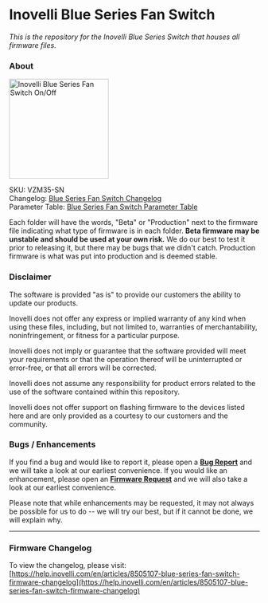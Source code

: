# <b>Inovelli Blue Series Fan Switch</b>
*This is the repository for the Inovelli Blue Series Switch that houses all firmware files.*

### About

<img
     src = 'https://community.inovelli.com/uploads/default/original/2X/0/06250ee4ac467e83e8f5a41e29c27ef62b9e1fca.png'
     alt = 'Inovelli Blue Series Fan Switch On/Off'
     width = 200
/>

SKU: VZM35-SN
<br>
Changelog: [Blue Series Fan Switch Changelog](https://help.inovelli.com/en/articles/8505107-blue-series-fan-switch-firmware-changelog)
<br>
Parameter Table: [Blue Series Fan Switch Parameter Table](https://help.inovelli.com/en/articles/8231399-blue-series-fan-switch-parameters)

Each folder will have the words, "Beta" or "Production" next to the firmware file indicating what type of firmware is in each folder. **Beta firmware may be unstable and should be used at your own risk.** We do our best to test it prior to releasing it, but there may be bugs that we didn't catch. Production firmware is what was put into production and is deemed stable.

### Disclaimer
The software is provided "as is" to provide our customers the ability to update our products.

Inovelli does not offer any express or implied warranty of any kind when using these files, including, but not limited to, warranties of merchantability, noninfringement, or fitness for a particular purpose. 

Inovelli does not imply or guarantee that the software provided will meet your requirements or that the operation thereof will be uninterrupted or error-free, or that all errors will be corrected.

Inovelli does not assume any responsibility for product errors related to the use of the software contained within this repository.

Inovelli does not offer support on flashing firmware to the devices listed here and are only provided as a courtesy to our customers and the community.

### Bugs / Enhancements
If you find a bug and would like to report it, please open a **[Bug Report]** and we will take a look at our earliest convenience. If you would like an enhancement, please open an **[Firmware Request]** and we will also take a look at our earliest convenience. 

Please note that while enhancements may be requested, it may not always be possible for us to do -- we will try our best, but if it cannot be done, we will explain why.

***

### Firmware Changelog
To view the changelog, please visit: [https://help.inovelli.com/en/articles/8505107-blue-series-fan-switch-firmware-changelog](https://help.inovelli.com/en/articles/8505107-blue-series-fan-switch-firmware-changelog)

<!----------------------------------------------------------------------------->

[Bug Report]: https://github.com/InovelliUSA/Firmware/issues/new?assignees=&labels=&template=firmware_bug_report.yml&title=%5BBug+Report%5D%3A+PRODUCT+-+FW+VERSION+-+HUB
[Firmware Request]: https://github.com/InovelliUSA/Firmware/issues/new?assignees=&labels=&template=firmware_request.yml&title=%5BFirmware+Request%5D%3A+PRODUCT+-+SUMMARY
